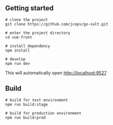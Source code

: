 ## Getting started

```
# clone the project
git clone https://github.com/jcops/go-salt.git

# enter the project directory
cd vue-front

# install dependency
npm install

# develop
npm run dev
```

This will automatically open [http://localhost:9527](http://localhost:9527/)

## Build

```
# build for test environment
npm run build:stage

# build for production environment
npm run build:prod
```

